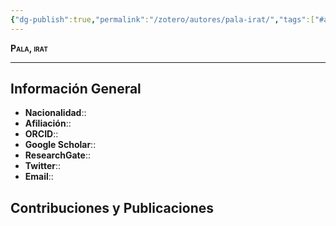 ```yaml
---
{"dg-publish":true,"permalink":"/zotero/autores/pala-irat/","tags":["#autor","#researcher"]}
---
```



<span style="font-variant:small-caps; font-weight: bold;"> Pala, irat </span>

---


## Información General

- **Nacionalidad**:: 
- **Afiliación**:: 
- **ORCID**:: 
- **Google Scholar**:: 
- **ResearchGate**:: 
- **Twitter**:: 
- **Email**::
  
## Contribuciones y Publicaciones






